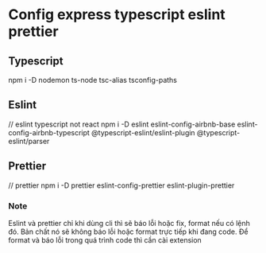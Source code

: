 # Config express typescript eslint prettier

## Typescript

npm i -D nodemon ts-node tsc-alias tsconfig-paths

## Eslint

// eslint typescript not react
npm i -D eslint eslint-config-airbnb-base eslint-config-airbnb-typescript @typescript-eslint/eslint-plugin @typescript-eslint/parser

## Prettier

// prettier
npm i -D prettier eslint-config-prettier eslint-plugin-prettier

### Note

Eslint và prettier chỉ khi dùng cli thì sẽ báo lỗi hoặc fix, format nếu có lệnh đó. Bản chất nó sẽ không báo lỗi hoặc format trực tiếp khi đang code. Để format và báo lỗi trong quá trình code thì cần cài extension
